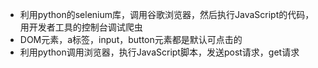 - 利用python的selenium库，调用谷歌浏览器，然后执行JavaScript的代码，用开发者工具的控制台调试爬虫
- DOM元素，a标签，input，button元素都是默认可点击的
- 利用python调用浏览器，执行JavaScript脚本，发送post请求，get请求